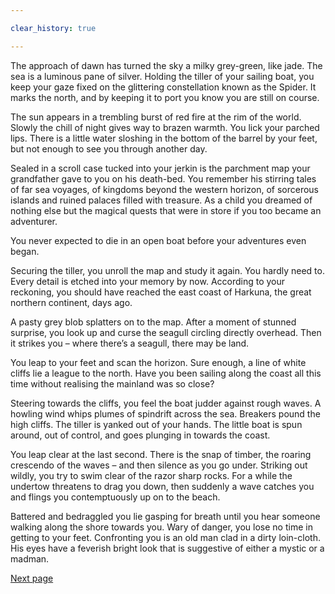 ```yaml
---

clear_history: true

---
```


The approach of dawn has turned the sky a milky grey-green,
like jade. The sea is a luminous pane of silver. Holding the tiller
of your sailing boat, you keep your gaze fixed on the glittering
constellation known as the Spider. It marks the north, and by
keeping it to port you know you are still on course.

The sun appears in a trembling burst of red fire at the rim of
the world. Slowly the chill of night gives way to brazen warmth.
You lick your parched lips. There is a little water sloshing in the
bottom of the barrel by your feet, but not enough to see you
through another day.

Sealed in a scroll case tucked into your jerkin is the
parchment map your grandfather gave to you on his death-bed.
You remember his stirring tales of far sea voyages, of kingdoms
beyond the western horizon, of sorcerous islands and ruined
palaces filled with treasure. As a child you dreamed of nothing
else but the magical quests that were in store if you too became
an adventurer.

You never expected to die in an open boat before your
adventures even began.

Securing the tiller, you unroll the map and study it again.
You hardly need to. Every detail is etched into your memory by
now. According to your reckoning, you should have reached
the east coast of Harkuna, the great northern continent, days
ago.

A pasty grey blob splatters on to the map. After a moment of
stunned surprise, you look up and curse the seagull circling
directly overhead. Then it strikes you – where there’s a seagull,
there may be land.

You leap to your feet and scan the horizon. Sure enough, a
line of white cliffs lie a league to the north. Have you been
sailing along the coast all this time without realising the
mainland was so close?

Steering towards the cliffs, you feel the boat judder against
rough waves. A howling wind whips plumes of spindrift across
the sea. Breakers pound the high cliffs. The tiller is yanked out
of your hands. The little boat is spun around, out of control, and
goes plunging in towards the coast.

You leap clear at the last second. There is the snap of timber,
the roaring crescendo of the waves – and then silence as you go
under. Striking out wildly, you try to swim clear of the razor
sharp rocks. For a while the undertow threatens to drag you
down, then suddenly a wave catches you and flings you
contemptuously up on to the beach.

Battered and bedraggled you lie gasping for breath until you
hear someone walking along the shore towards you. Wary of
danger, you lose no time in getting to your feet. Confronting
you is an old man clad in a dirty loin-cloth. His eyes have a
feverish bright look that is suggestive of either a mystic or a
madman.

[Next page](20)

